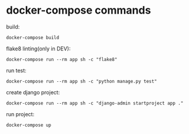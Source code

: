 # docker-compose commands
build:
```shell
docker-compose build
```
flake8 linting(only in DEV):
```shell
docker-compose run --rm app sh -c "flake8"
```
run test:
```shell
docker-compose run --rm app sh -c "python manage.py test"
```
create django project:
```shell
docker-compose run --rm app sh -c "django-admin startproject app ."
```
run project:
```shell
docker-compose up
```